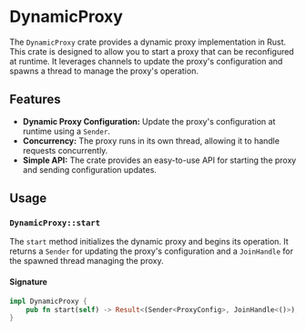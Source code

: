 # DynamicProxy

The `DynamicProxy` crate provides a dynamic proxy implementation in Rust. This crate is designed to allow you to start a proxy that can be reconfigured at runtime. It leverages channels to update the proxy's configuration and spawns a thread to manage the proxy's operation.

## Features

- **Dynamic Proxy Configuration:** Update the proxy's configuration at runtime using a `Sender`.
- **Concurrency:** The proxy runs in its own thread, allowing it to handle requests concurrently.
- **Simple API:** The crate provides an easy-to-use API for starting the proxy and sending configuration updates.

## Usage

### `DynamicProxy::start`

The `start` method initializes the dynamic proxy and begins its operation. It returns a `Sender` for updating the proxy's configuration and a `JoinHandle` for the spawned thread managing the proxy.

#### Signature

```rust
impl DynamicProxy {
    pub fn start(self) -> Result<(Sender<ProxyConfig>, JoinHandle<()>), Error>
}
```
